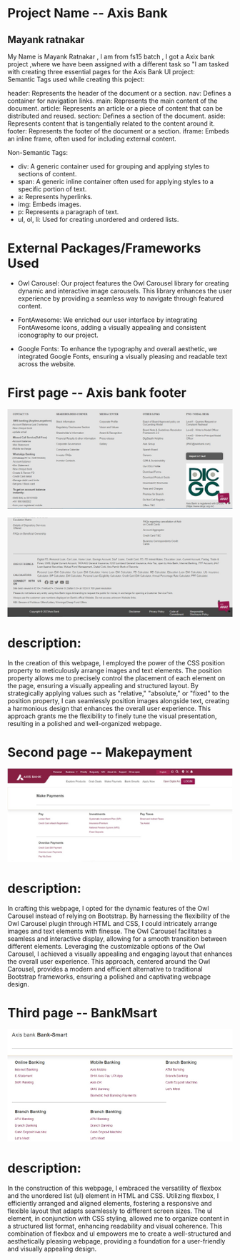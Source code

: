 # Project Name -- Axis Bank

## Mayank ratnakar

My Name is Mayank Ratnakar , I am from fs15 batch , I got a Axix bank project ,where we have been assigned with a different task so
"I am tasked with creating three essential pages for the Axis Bank UI project: <br>
Semantic Tags used while creating this poject:

header: Represents the header of the document or a section.
nav: Defines a container for navigation links.
main: Represents the main content of the document.
article: Represents an article or a piece of content that can be distributed and reused.
section: Defines a section of the document.
aside: Represents content that is tangentially related to the content around it.
footer: Represents the footer of the document or a section.
iframe: Embeds an inline frame, often used for including external content.

 Non-Semantic Tags:<br>

- div: A generic container used for grouping and applying styles to sections of content.<br>
- span: A generic inline container often used for applying styles to a specific portion of text.<br>
- a: Represents hyperlinks.<br>
- img: Embeds images.<br>
- p: Represents a paragraph of text.<br>
- ul, ol, li: Used for creating unordered and ordered lists.<br>

# External Packages/Frameworks Used

- Owl Carousel: Our project features the Owl Carousel library for creating dynamic and interactive image carousels. This library enhances the user experience by providing a seamless way to navigate through featured content.

- FontAwesome: We enriched our user interface by integrating FontAwesome icons, adding a visually appealing and consistent iconography to our project.

- Google Fonts: To enhance the typography and overall aesthetic, we integrated Google Fonts, ensuring a visually pleasing and readable text across the website.
# First page -- Axis bank footer
![firstimg](./footer1.jpg)


![firstimg](./footer2.jpg)
# description:<br>



In the creation of this webpage, I employed the power of the CSS position property to meticulously arrange images and text elements. The position property allows me to precisely control the placement of each element on the page, ensuring a visually appealing and structured layout. By strategically applying values such as "relative," "absolute," or "fixed" to the position property, I can seamlessly position images alongside text, creating a harmonious design that enhances the overall user experience. This approach grants me the flexibility to finely tune the visual presentation, resulting in a polished and well-organized webpage.


# Second page -- Makepayment
![seconde](./payment.jpg)

# description:<br>

In crafting this webpage, I opted for the dynamic features of the Owl Carousel instead of relying on Bootstrap. By harnessing the flexibility of the Owl Carousel plugin through HTML and CSS, I could intricately arrange images and text elements with finesse. The Owl Carousel facilitates a seamless and interactive display, allowing for a smooth transition between different elements. Leveraging the customizable options of the Owl Carousel, I achieved a visually appealing and engaging layout that enhances the overall user experience. This approach, centered around the Owl Carousel, provides a modern and efficient alternative to traditional Bootstrap frameworks, ensuring a polished and captivating webpage design.

# Third page -- BankMsart
![seconde](./smartbank.jpg)

# description:<br>

In the construction of this webpage, I embraced the versatility of flexbox and the unordered list (ul) element in HTML and CSS. Utilizing flexbox, I efficiently arranged and aligned elements, fostering a responsive and flexible layout that adapts seamlessly to different screen sizes. The ul element, in conjunction with CSS styling, allowed me to organize content in a structured list format, enhancing readability and visual coherence. This combination of flexbox and ul empowers me to create a well-structured and aesthetically pleasing webpage, providing a foundation for a user-friendly and visually appealing design.